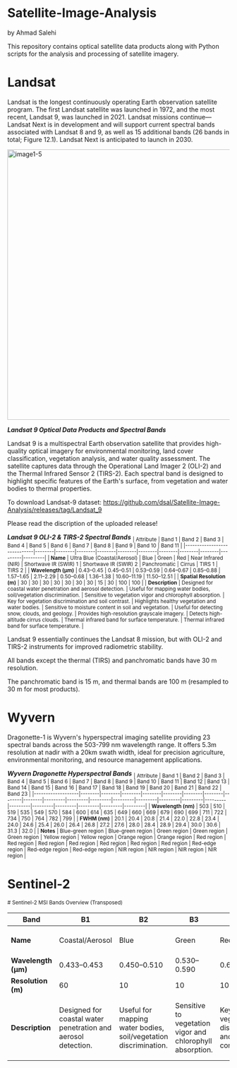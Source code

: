 # Satellite-Image-Analysis

by Ahmad Salehi

This repository contains optical satellite data products along with Python scripts for the analysis and processing of satellite imagery.

# Landsat
Landsat is the longest continuously operating Earth observation satellite program. The first Landsat satellite was launched in 1972, and the most recent, Landsat 9, was launched in 2021. Landsat missions continue—Landsat Next is in development and will support current spectral bands associated with Landsat 8 and 9, as well as 15 additional bands (26 bands in total; Figure 12.1). Landsat Next is anticipated to launch in 2030.

<img width="792" height="612" alt="image1-5" src="https://github.com/user-attachments/assets/04f5dd0e-c339-4d08-b007-86c166bda915" />


***Landsat 9 Optical Data Products and Spectral Bands***

Landsat 9 is a multispectral Earth observation satellite that provides high-quality optical imagery for environmental monitoring, land cover classification, vegetation analysis, and water quality assessment. The satellite captures data through the Operational Land Imager 2 (OLI-2) and the Thermal Infrared Sensor 2 (TIRS-2). Each spectral band is designed to highlight specific features of the Earth's surface, from vegetation and water bodies to thermal properties.

To download Landsat-9 dataset: https://github.com/dsal/Satellite-Image-Analysis/releases/tag/Landsat_9

Please read the discription of the uploaded release!

***Landsat 9 OLI-2 & TIRS-2 Spectral Bands***
<sub>
| Attribute                  | Band 1 | Band 2 | Band 3 | Band 4 | Band 5 | Band 6 | Band 7 | Band 8 | Band 9 | Band 10 | Band 11 |
|-----------------------------|--------|--------|--------|--------|--------|--------|--------|--------|--------|---------|---------|
| **Name**                    | Ultra Blue (Coastal/Aerosol) | Blue | Green | Red | Near Infrared (NIR) | Shortwave IR (SWIR) 1 | Shortwave IR (SWIR) 2 | Panchromatic | Cirrus | TIRS 1 | TIRS 2 |
| **Wavelength (µm)**         | 0.43–0.45 | 0.45–0.51 | 0.53–0.59 | 0.64–0.67 | 0.85–0.88 | 1.57–1.65 | 2.11–2.29 | 0.50–0.68 | 1.36–1.38 | 10.60–11.19 | 11.50–12.51 |
| **Spatial Resolution (m)**  | 30 | 30 | 30 | 30 | 30 | 30 | 30 | 15 | 30 | 100 | 100 |
| **Description**             | Designed for coastal water penetration and aerosol detection. | Useful for mapping water bodies, soil/vegetation discrimination. | Sensitive to vegetation vigor and chlorophyll absorption. | Key for vegetation discrimination and soil contrast. | Highlights healthy vegetation and water bodies. | Sensitive to moisture content in soil and vegetation. | Useful for detecting snow, clouds, and geology. | Provides high-resolution grayscale imagery. | Detects high-altitude cirrus clouds. | Thermal infrared band for surface temperature. | Thermal infrared band for surface temperature. |
</sub>

Landsat 9 essentially continues the Landsat 8 mission, but with OLI-2 and TIRS-2 instruments for improved radiometric stability.

All bands except the thermal (TIRS) and panchromatic bands have 30 m resolution.

The panchromatic band is 15 m, and thermal bands are 100 m (resampled to 30 m for most products).

# Wyvern
Dragonette-1 is Wyvern's hyperspectral imaging satellite providing 23 spectral bands across the 503-799 nm wavelength range. It offers 5.3m resolution at nadir with a 20km swath width, ideal for precision agriculture, environmental monitoring, and resource management applications.

***Wyvern Dragonette Hyperspectral Bands***
<sub>
| Attribute         | Band 1 | Band 2 | Band 3 | Band 4 | Band 5 | Band 6 | Band 7 | Band 8 | Band 9 | Band 10 | Band 11 | Band 12 | Band 13 | Band 14 | Band 15 | Band 16 | Band 17 | Band 18 | Band 19 | Band 20 | Band 21 | Band 22 | Band 23 |
|-------------------|--------|--------|--------|--------|--------|--------|--------|--------|--------|---------|---------|---------|---------|---------|---------|---------|---------|---------|---------|---------|---------|---------|---------|
| **Wavelength (nm)** | 503 | 510 | 519 | 535 | 549 | 570 | 584 | 600 | 614 | 635 | 649 | 660 | 669 | 679 | 690 | 699 | 711 | 722 | 734 | 750 | 764 | 782 | 799 |
| **FWHM (nm)**      | 20.1 | 20.4 | 20.8 | 21.4 | 22.0 | 22.8 | 23.4 | 24.0 | 24.6 | 25.4 | 26.0 | 26.4 | 26.8 | 27.2 | 27.6 | 28.0 | 28.4 | 28.9 | 29.4 | 30.0 | 30.6 | 31.3 | 32.0 |
| **Notes**          | Blue-green region | Blue-green region | Green region | Green region | Green region | Yellow region | Yellow region | Orange region | Orange region | Red region | Red region | Red region | Red region | Red region | Red region | Red region | Red-edge region | Red-edge region | Red-edge region | NIR region | NIR region | NIR region | NIR region |
</sub>

# Sentinel-2
<sub>
# Sentinel-2 MSI Bands Overview (Transposed)

| Band        | B1                 | B2   | B3    | B4   | B5         | B6         | B7         | B8                 | B8A        | B9           | B10   | B11     | B12     |
|------------|------------------|------|-------|------|------------|------------|------------|------------------|------------|-------------|-------|---------|---------|
| **Name**   | Coastal/Aerosol   | Blue | Green | Red  | Red Edge 1 | Red Edge 2 | Red Edge 3 | Near Infrared (NIR) | Narrow NIR | Water Vapour | Cirrus | SWIR 1  | SWIR 2  |
| **Wavelength (µm)** | 0.433–0.453      | 0.450–0.510 | 0.530–0.590 | 0.640–0.680 | 0.705–0.745 | 0.740–0.780 | 0.775–0.815 | 0.785–0.900      | 0.855–0.875 | 0.935–0.955 | 1.360–1.390 | 1.580–1.640 | 2.010–2.090 |
| **Resolution (m)**  | 60               | 10   | 10    | 10   | 20         | 20         | 20         | 10               | 20         | 60           | 60    | 20      | 20      |
| **Description** | Designed for coastal water penetration and aerosol detection. | Useful for mapping water bodies, soil/vegetation discrimination. | Sensitive to vegetation vigor and chlorophyll absorption. | Key for vegetation discrimination and soil contrast. | Useful for vegetation classification and monitoring. | Sensitive to vegetation stress and chlorophyll content. | Enhances vegetation monitoring and biomass estimation. | Highlights healthy vegetation and water bodies. | Provides additional info for vegetation analysis. | Useful for atmospheric water vapor estimation. | Detects high-altitude cirrus clouds. | Sensitive to moisture content in soil and vegetation. | Useful for detecting snow, clouds, and geology. |
</sub>
